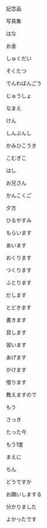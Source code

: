 記念品

写真集

はな

お金　

しゅくだい

そくたつ

でんわばんごう

じゅうしょ

なまえ

けん

しんぶんし

かみひこうき

こむぎこ

はし

お兄さん

かんこくご

夕方

ひるやすみ

もらいます

あいます

おくります

つくります

ふとります

だします

とどきます

書きます

貸します

習います

あげます

かけます

借ります

教えますので

もう

さっき

たった今

もう1度

まえに

ちん

どうですか

お願いしまする

分かりました

よかったです

